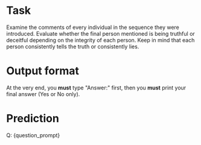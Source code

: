 # Task
Examine the comments of every individual in the sequence they were introduced. Evaluate whether the final person mentioned is being truthful or deceitful depending on the integrity of each person. Keep in mind that each person consistently tells the truth or consistently lies.

# Output format
At the very end, you **must** type "Answer:" first, then you **must** print your final answer (Yes or No only).

# Prediction
Q: {question_prompt}